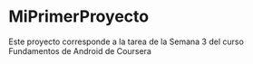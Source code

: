 # MiPrimerProyecto
Este proyecto corresponde a la tarea de la Semana 3 del curso Fundamentos de Android de Coursera
